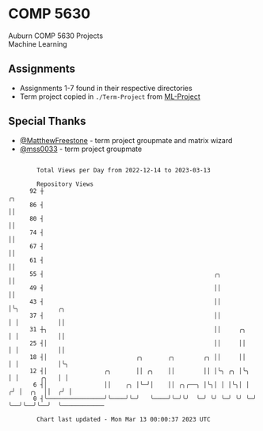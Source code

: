 # COMP 5630
Auburn COMP 5630 Projects  
Machine Learning

## Assignments
- Assignments 1-7 found in their respective directories
- Term project copied in `./Term-Project` from [ML-Project](https://github.com/wumphlett/ML-Project)

## Special Thanks
- [@MatthewFreestone](https://github.com/MatthewFreestone) - term project groupmate and matrix wizard
- [@mss0033](https://github.com/mss0033) - term project groupmate

```

        Total Views per Day from 2022-12-14 to 2023-03-13

        Repository Views
      92 ┼                                                            ╭╮
      86 ┤                                                            ││
      80 ┤                                                            ││
      74 ┤                                                            ││
      67 ┤                                                            ││
      61 ┤                                                            ││
      55 ┤                                                ╭╮          ││
      49 ┤                                                ││          ││
      43 ┤                                                ││          │╰╮           ╭╮
      37 ┤                                                ││          │ │           ││
      31 ┼╮                                               ││     ╭╮   │ │           ││
      25 ┤│                                               ││     ││   │ │           ││
      18 ┤│                         ╭╮       ╭╮        ╭╮ ││     ││   │ │           │╰╮
      12 ┤│                ╭╮       ││ ╭╮    ││        ││ │╰╮ ╭╮ │╰╮  │ │      ╭╮   │ │
       6 ┤│                ││    ╭╮ │╰─╯│    ││ ╭╮╭──╮ │╰╮│ │ │╰╮│ │ ╭╯ │  ╭╮  ││  ╭╯ │
       0 ┤╰────────────────╯╰────╯╰─╯   ╰────╯╰─╯╰╯  ╰─╯ ╰╯ ╰─╯ ╰╯ ╰─╯  ╰──╯╰──╯╰──╯  ╰────────────

        Chart last updated - Mon Mar 13 00:00:37 2023 UTC
        
```
